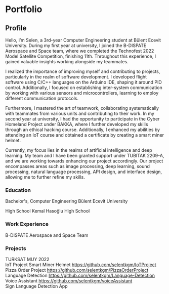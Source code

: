 


# Portfolio

## Profile
Hello, I’m Selen, a 3rd-year Computer Engineering student at Bülent Ecevit University. During my first year at university, I joined the B-DISPATE Aerospace and Space team, where we completed the Technofest 2022 Model Satellite Competition, finishing 11th. Throughout this experience, I gained valuable insights working alongside my teammates.

I realized the importance of improving myself and contributing to projects, particularly in the realm of software development. I developed flight software using C/C++ languages on the Arduino IDE, shaping it around PID control. Additionally, I focused on establishing inter-system communication by working with various sensors and microcontrollers, learning to employ different communication protocols.

Furthermore, I mastered the art of teamwork, collaborating systematically with teammates from various units and contributing to their work. In my second year at university, I had the opportunity to participate in the Cyber Homeland Project under BAKKA, where I further developed my skills through an ethical hacking course. Additionally, I enhanced my abilities by attending an IoT course and obtained a certificate by creating a smart miner helmet.

Currently, my focus lies in the realms of artificial intelligence and deep learning. My team and I have been granted support under TUBITAK 2209-A, and we are working towards enhancing our project accordingly. Our project encompasses areas such as image processing, deep learning, sound processing, natural language processing, API design, and interface design, allowing me to further refine my skills.

### Education
Bachelor's, Computer Engineering
Bülent Ecevit University

High School
Kemal Hasoğlu High School

### Work Experience
B-DISPATE Aerospace and Space Team

### Projects
TURKSAT MUY 2022  
IoT Project Smart Miner Helmet https://github.com/selentkgm/IoTProject  
Pizza Order Project https://github.com/selentkgm/PizzaOrderProject  
Language Detection https://github.com/selentkgm/Language-Detection  
Voice Assistant https://github.com/selentkgm/voiceAssistant  
Sign Language Detection App  

